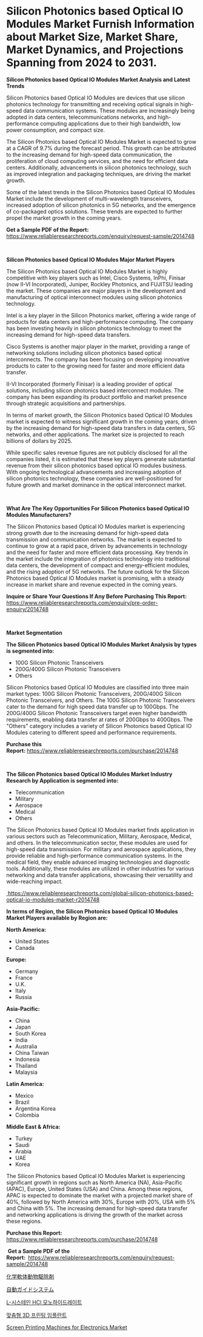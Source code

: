 <p><h1>Silicon Photonics based Optical IO Modules Market Furnish Information about Market Size, Market Share, Market Dynamics, and Projections Spanning from 2024 to 2031.</h1></p><p><strong>Silicon Photonics based Optical IO Modules Market Analysis and Latest Trends</strong></p>
<p><p>Silicon Photonics based Optical IO Modules are devices that use silicon photonics technology for transmitting and receiving optical signals in high-speed data communication systems. These modules are increasingly being adopted in data centers, telecommunications networks, and high-performance computing applications due to their high bandwidth, low power consumption, and compact size.</p><p>The Silicon Photonics based Optical IO Modules Market is expected to grow at a CAGR of 9.7% during the forecast period. This growth can be attributed to the increasing demand for high-speed data communication, the proliferation of cloud computing services, and the need for efficient data centers. Additionally, advancements in silicon photonics technology, such as improved integration and packaging techniques, are driving the market growth.</p><p>Some of the latest trends in the Silicon Photonics based Optical IO Modules Market include the development of multi-wavelength transceivers, increased adoption of silicon photonics in 5G networks, and the emergence of co-packaged optics solutions. These trends are expected to further propel the market growth in the coming years.</p></p>
<p><strong>Get a Sample PDF of the Report:&nbsp;</strong> <a href="https://www.reliableresearchreports.com/enquiry/request-sample/2014748">https://www.reliableresearchreports.com/enquiry/request-sample/2014748</a></p>
<p>&nbsp;</p>
<p><strong>Silicon Photonics based Optical IO Modules Major Market Players</strong></p>
<p><p>The Silicon Photonics based Optical IO Modules Market is highly competitive with key players such as Intel, Cisco Systems, InPhi, Finisar (now II-VI Incorporated), Juniper, Rockley Photonics, and FUJITSU leading the market. These companies are major players in the development and manufacturing of optical interconnect modules using silicon photonics technology.</p><p>Intel is a key player in the Silicon Photonics market, offering a wide range of products for data centers and high-performance computing. The company has been investing heavily in silicon photonics technology to meet the increasing demand for high-speed data transfers.</p><p>Cisco Systems is another major player in the market, providing a range of networking solutions including silicon photonics based optical interconnects. The company has been focusing on developing innovative products to cater to the growing need for faster and more efficient data transfer.</p><p>II-VI Incorporated (formerly Finisar) is a leading provider of optical solutions, including silicon photonics based interconnect modules. The company has been expanding its product portfolio and market presence through strategic acquisitions and partnerships.</p><p>In terms of market growth, the Silicon Photonics based Optical IO Modules market is expected to witness significant growth in the coming years, driven by the increasing demand for high-speed data transfers in data centers, 5G networks, and other applications. The market size is projected to reach billions of dollars by 2025.</p><p>While specific sales revenue figures are not publicly disclosed for all the companies listed, it is estimated that these key players generate substantial revenue from their silicon photonics based optical IO modules business. With ongoing technological advancements and increasing adoption of silicon photonics technology, these companies are well-positioned for future growth and market dominance in the optical interconnect market.</p></p>
<p>&nbsp;</p>
<p><strong>What Are The Key Opportunities For Silicon Photonics based Optical IO Modules Manufacturers?</strong></p>
<p><p>The Silicon Photonics based Optical IO Modules market is experiencing strong growth due to the increasing demand for high-speed data transmission and communication networks. The market is expected to continue to grow at a rapid pace, driven by advancements in technology and the need for faster and more efficient data processing. Key trends in the market include the integration of photonics technology into traditional data centers, the development of compact and energy-efficient modules, and the rising adoption of 5G networks. The future outlook for the Silicon Photonics based Optical IO Modules market is promising, with a steady increase in market share and revenue expected in the coming years.</p></p>
<p><strong>Inquire or Share Your Questions If Any Before Purchasing This Report:</strong> <a href="https://www.reliableresearchreports.com/enquiry/pre-order-enquiry/2014748">https://www.reliableresearchreports.com/enquiry/pre-order-enquiry/2014748</a></p>
<p>&nbsp;</p>
<p><strong>Market Segmentation</strong></p>
<p><strong>The Silicon Photonics based Optical IO Modules Market Analysis by types is segmented into:</strong></p>
<p><ul><li>100G Silicon Photonic Transceivers</li><li>200G/400G Silicon Photonic Transceivers</li><li>Others</li></ul></p>
<p><p>Silicon Photonics based Optical IO Modules are classified into three main market types: 100G Silicon Photonic Transceivers, 200G/400G Silicon Photonic Transceivers, and Others. The 100G Silicon Photonic Transceivers cater to the demand for high speed data transfer up to 100Gbps. The 200G/400G Silicon Photonic Transceivers target even higher bandwidth requirements, enabling data transfer at rates of 200Gbps to 400Gbps. The "Others" category includes a variety of Silicon Photonics based Optical IO Modules catering to different speed and performance requirements.</p></p>
<p><strong>Purchase this Report:&nbsp;</strong><a href="https://www.reliableresearchreports.com/purchase/2014748">https://www.reliableresearchreports.com/purchase/2014748</a></p>
<p>&nbsp;</p>
<p><strong>The Silicon Photonics based Optical IO Modules Market Industry Research by Application is segmented into:</strong></p>
<p><ul><li>Telecommunication</li><li>Military</li><li>Aerospace</li><li>Medical</li><li>Others</li></ul></p>
<p><p>The Silicon Photonics based Optical IO Modules market finds application in various sectors such as Telecommunication, Military, Aerospace, Medical, and others. In the telecommunication sector, these modules are used for high-speed data transmission. For military and aerospace applications, they provide reliable and high-performance communication systems. In the medical field, they enable advanced imaging technologies and diagnostic tools. Additionally, these modules are utilized in other industries for various networking and data transfer applications, showcasing their versatility and wide-reaching impact.</p></p>
<p><a href="https://www.reliableresearchreports.com/global-silicon-photonics-based-optical-io-modules-market-r2014748">&nbsp;https://www.reliableresearchreports.com/global-silicon-photonics-based-optical-io-modules-market-r2014748</a></p>
<p><strong>In terms of Region, the Silicon Photonics based Optical IO Modules Market Players available by Region are:</strong></p>
<p>
    <p> <strong> North America: </strong>
        <ul>
            <li>United States</li>
            <li>Canada</li>
        </ul>
        </p> 
    <p> <strong> Europe: </strong>
        <ul>
            <li>Germany</li>
            <li>France</li>
            <li>U.K.</li>
            <li>Italy</li>
            <li>Russia</li>
        </ul>
        </p> 
    <p> <strong> Asia-Pacific: </strong>
        <ul>
            <li>China</li>
            <li>Japan</li>
            <li>South Korea</li>
            <li>India</li>
            <li>Australia</li>
            <li>China Taiwan</li>
            <li>Indonesia</li>
            <li>Thailand</li>
            <li>Malaysia</li>
        </ul>
        </p> 
    <p> <strong> Latin America: </strong>
        <ul>
            <li>Mexico</li>
            <li>Brazil</li>
            <li>Argentina Korea</li>
            <li>Colombia</li>
        </ul>
        </p> 
    <p> <strong> Middle East & Africa: </strong>
        <ul>
            <li>Turkey</li>
            <li>Saudi</li>
            <li>Arabia</li>
            <li>UAE</li>
            <li>Korea</li>
        </ul>
    </p>
    </p>
<p><p>The Silicon Photonics based Optical IO Modules Market is experiencing significant growth in regions such as North America (NA), Asia-Pacific (APAC), Europe, United States (USA) and China. Among these regions, APAC is expected to dominate the market with a projected market share of 40%, followed by North America with 30%, Europe with 20%, USA with 5% and China with 5%. The increasing demand for high-speed data transfer and networking applications is driving the growth of the market across these regions.</p></p>
<p><strong>Purchase this Report: </strong><a href="https://www.reliableresearchreports.com/purchase/2014748">https://www.reliableresearchreports.com/purchase/2014748</a></p>
<p>&nbsp;<strong>Get a Sample PDF of the Report:&nbsp;&nbsp;</strong><a href="https://www.reliableresearchreports.com/enquiry/request-sample/2014748">https://www.reliableresearchreports.com/enquiry/request-sample/2014748</a></p>
<p><strong></strong></p>
<p><p><a href="https://medium.com/@rodhoppe07/%E3%82%B0%E3%83%AD%E3%83%BC%E3%83%90%E3%83%AB%E5%8C%96%E5%AD%A6%E6%AE%BA%E8%BB%9F%E4%BD%93%E5%8B%95%E7%89%A9%E5%89%A4%E5%B8%82%E5%A0%B4%E3%81%AF-2024%E5%B9%B4%E3%81%8B%E3%82%892031%E5%B9%B4%E3%81%BE%E3%81%A7%E3%81%AE%E6%9C%9F%E9%96%93%E3%81%AB%E5%B9%B4%E9%96%93%E6%88%90%E9%95%B7%E7%8E%876-%E3%81%A7%E6%88%90%E9%95%B7%E3%81%99%E3%82%8B%E3%81%A8%E4%BA%88%E6%B8%AC%E3%81%95%E3%82%8C%E3%81%A6%E3%81%84%E3%81%BE%E3%81%99-7db3f2e7d0a5">化学軟体動物駆除剤</a></p><p><a href="https://medium.com/@dressleredward/2024%E5%B9%B4%E3%81%8B%E3%82%892031%E5%B9%B4%E3%81%BE%E3%81%A7%E3%81%AE%E8%87%AA%E5%8B%95%E6%A1%88%E5%86%85%E3%82%B7%E3%82%B9%E3%83%86%E3%83%A0%E5%B8%82%E5%A0%B4%E3%81%AE%E6%88%90%E9%95%B7%E8%A6%8B%E9%80%9A%E3%81%97%E3%81%AF-%E5%B8%82%E5%A0%B4%E3%81%AE%E3%83%88%E3%83%AC%E3%83%B3%E3%83%89%E5%88%86%E6%9E%90%E3%81%AB%E3%82%88%E3%82%8A-%E3%82%A2%E3%83%97%E3%83%AA%E3%82%B1%E3%83%BC%E3%82%B7%E3%83%A7%E3%83%B3-%E5%9C%B0%E5%9F%9F%E3%81%AE%E8%A6%8B%E9%80%9A%E3%81%97-%E5%8F%8E%E7%9B%8A%E3%82%92%E5%90%AB%E3%82%81%E3%81%9F%E6%88%90%E9%95%B7%E7%8E%87%E3%81%AF12-%E3%82%92%E4%BA%88%E6%B8%AC%E3%81%97%E3%81%A6%E3%81%84%E3%81%BE%E3%81%99-79b43899d1eb">自動ガイドシステム</a></p><p><a href="https://medium.com/@jerrodhilll68/2024%EB%85%84%EB%B6%80%ED%84%B0-2031%EB%85%84%EA%B9%8C%EC%A7%80-l-cysteine-hcl-%EB%8B%A8%EC%88%98%EC%88%98%ED%99%94%EB%AC%BC-%EC%8B%9C%EC%9E%A5-%EC%84%B1%EC%9E%A5-%EC%A0%84%EB%A7%9D-%EB%B0%8F-%EC%8B%9C%EC%9E%A5-%EB%8F%99%ED%96%A5-%EB%B6%84%EC%84%9D%EC%97%90-%EB%94%B0%EB%9D%BC-%EC%95%A0%ED%94%8C%EB%A6%AC%EC%BC%80%EC%9D%B4%EC%85%98-%EC%A7%80%EC%97%AD-%EC%A0%84%EB%A7%9D-%EB%B0%8F-%EC%88%98%EC%9D%B5%EC%9D%84-%ED%88%AC%EC%98%81%ED%95%98%EC%97%AC-cagr%EC%9E%85%EB%8B%88%EB%8B%A4-adb271dd0e56">L-시스테인 HCl 모노하이드레이트</a></p><p><a href="https://medium.com/@caseysheehand5/%EB%A7%9E%EC%B6%A4%ED%98%95-3d-%ED%94%84%EB%A6%B0%ED%8C%85-%EC%9E%84%ED%94%8C%EB%9E%80%ED%8A%B8-%EC%8B%9C%EC%9E%A5-%EB%8F%99%ED%96%A5-%EB%B0%8F-%EB%B6%84%EC%84%9D-%EB%AF%B8%EB%9E%98-%EC%84%B1%EC%9E%A5%EC%9D%84-%EC%9C%84%ED%95%9C-%EA%B8%B0%ED%9A%8C%EC%99%80-%EB%8F%84%EC%A0%84-2024-2031-1dad9d87fd1f">맞춤형 3D 프린팅 임플란트</a></p><p><a href="https://github.com/singletonthaxterkelliehr2df/Market-Research-Report-List-3/blob/main/screen-printing-machines-for-electronics-market.md">Screen Printing Machines for Electronics Market</a></p></p>